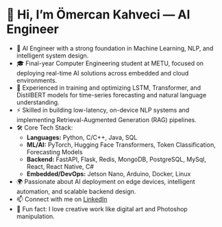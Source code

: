 # 👋 Hi, I’m Ömercan Kahveci — AI Engineer

- 🤖 AI Engineer with a strong foundation in Machine Learning, NLP, and intelligent system design.
- 🎓 Final-year Computer Engineering student at METU, focused on deploying real-time AI solutions across embedded and cloud environments.
- 🧠 Experienced in training and optimizing LSTM, Transformer, and DistilBERT models for time-series forecasting and natural language understanding.
- ⚡ Skilled in building low-latency, on-device NLP systems and implementing Retrieval-Augmented Generation (RAG) pipelines.
- 🛠️ Core Tech Stack:
  - **Languages:** Python, C/C++, Java, SQL
  - **ML/AI:** PyTorch, Hugging Face Transformers, Token Classification, Forecasting Models
  - **Backend:** FastAPI, Flask, Redis, MongoDB, PostgreSQL, MySql, React, React Native, C#
  - **Embedded/DevOps:** Jetson Nano, Arduino, Docker, Linux
- 🌍 Passionate about AI deployment on edge devices, intelligent automation, and scalable backend design.
- 📫 Connect with me on [LinkedIn](https://www.linkedin.com/in/strecshazovski/)
- 🎨 Fun fact: I love creative work like digital art and Photoshop manipulation.

<!---
strecshazovskiOK/strecshazovskiOK is a ✨ special ✨ repository because its `README.md` (this file) appears on your GitHub profile.
You can click the Preview link to take a look at your changes.
--->
